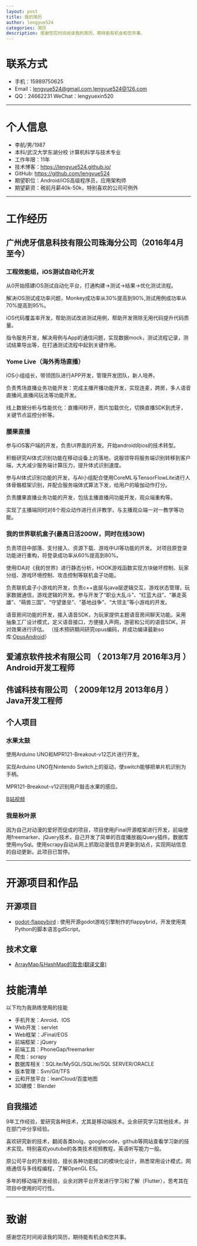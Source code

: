 ```yaml
---
layout: post
title: 我的简历
author: lengyue524
categories: 简历
description: 感谢您花时间阅读我的简历，期待能有机会和您共事。
---
```

# 联系方式

- 手机：15989750625
- Email：lengyue524@gmail.com,lengyue524@126.com
- QQ：24662231 WeChat：lengyuexin520

---

# 个人信息

 - 李航/男/1987
 - 本科/武汉大学东湖分校 计算机科学与技术专业
 - 工作年限：11年
 - 技术博客：https://lengyue524.github.io/
 - GitHub: https://github.com/lengyue524
 - 期望职位：Android/iOS高级程序员，应用架构师
 - 期望薪资：税前月薪40k-50k，特别喜欢的公司可例外

---

# 工作经历

## 广州虎牙信息科技有限公司珠海分公司（2016年4月  至今）

### 工程效能组，iOS测试自动化开发
从0开始搭建iOS测试自动化平台，打通构建->测试->结果->优化测试流程。

解决iOS测试成功率问题，Monkey成功率从30%提高到90%,测试用例成功率从70%提高到95%。

iOS代码覆盖率开发，帮助测试改进测试用例，帮助开发筛除无用代码提升代码质量。

指令服务开发，解决用例与App的通信问题，实现数据mock，测试流程记录，测试结果导出等，在打通测试流程中起到关键作用。

### Yome Live（海外秀场直播）
iOS小组组长，带领团队进行APP开发，管理开发团队，新人培养。

负责秀场直播业务功能开发：完成主播开播功能开发，实现连麦，跨房，多人语音直播间,直播间玩法等功能开发。

线上数据分析与性能优化：直播间秒开，图片加载优化，切换直播SDK到虎牙，关键节点监控分析等。

### 腰果直播
参与iOS客户端的开发，负责UI界面的开发。开始android向ios的技术转型。

积极研究AI体式识别功能在移动设备上的落地，说服领导将服务端识别转移到客户端，大大减少服务端计算压力，提升体式识别速度。

参与AI体式识别功能的开发，与AI小组配合使用CoreML与TensorFlowLite进行人体骨骼框架识别，并配合服务端体式算法下发，给用户的瑜伽动作打分。

负责腰果直播业务功能的开发，包括主播直播间功能开发，观众端重构等。

实现了主播端同时对8个观众动作进行点评教学，与主播观众端一对一教学等功能。

### 我的世界联机盒子(最高日活200W，同时在线30W)
负责项目中部落、支付接入、资源下载、游戏中UI等功能的开发。
对项目原登录功能进行重构，将登录成功率从60%提高到80%。

使用IDA对《我的世界》进行静态分析，HOOK游戏函数实现方块破坏控制、玩家分组、游戏环境控制、攻击控制等联机盒子功能。

负责联机盒子小游戏的开发，负责c++底层与java层逻辑交互，游戏状态管理，玩家数据通信，游戏逻辑的开发。参与开发了“职业大乱斗”、“红蓝大战”、“暴走英雄”、“萌兽三国”、“守望堡垒”、“基地战争”、“大领主”等小游戏的开发。

语音房间功能的开发，接入语音SDK，为玩家提供主题语音房间聊天功能。采用抽象工厂设计模式，定义语音接口，方便接入声网，游密和公司的语音SDK，并对效果进行评估。
（技术预研期间研究opus编码，并成功编译最新so库:[OpusAndroid](https://github.com/lengyue524/OpusAndroid)）

## 爱浦京软件技术有限公司 （ 2013年7月  2016年3月 ） Android开发工程师

## 伟诚科技有限公司 （ 2009年12月  2013年6月 ） Java开发工程师

## 个人项目

### 水果太鼓
使用Arduino UNO和MPR121-Breakout-v12芯片进行开发。

实现Arduino UNO在Nintendo Switch上的驱动，使switch能够把单片机识别为手柄。

MPR121-Breakout-v12识别用户敲击水果的感应。

[B站视频](https://www.bilibili.com/video/av29849196/)

### 我是秋叶原

因为自己对动漫的爱好而促成的项目，项目使用jFinal开源框架进行开发，前端使用freemarker、jQuery技术，自己开发了简单的百度播放器jQuery插件。数据库使用mySql。使用scrapy自动从网上抓取动漫信息并更新到站点，实现网站信息的自动更新。此项目已暂停。

---

# 开源项目和作品

## 开源项目

- [godot-flappybird](https://github.com/lengyue524/godot-flappybird) : 使用开源godot游戏引擎制作的flappybrid，开发使用类Python的脚本语言gdScript。

## 技术文章

- [ArrayMap与HashMap的取舍(翻译文章)](http://lengyue524.github.io/android%20tips/2015/08/30/ArrayMap.html)

# 技能清单
以下均为我熟练使用的技能

- 手机开发：Anroid、IOS
- Web开发：servlet
- Web框架：JFinal/EOS
- 前端框架：jQuery
- 前端工具：PhoneGap/freemarker
- 爬虫：scrapy
- 数据库相关：SQLite/MySQL/SQLite/SQL SERVER/ORACLE
- 版本管理：Svn/Git/TFS
- 云和开放平台：leanCloud/百度地图
- 3D建模：Blender

## 自我描述

9年工作经验，爱研究各种技术，尤其是移动端技术。业余研究学习其他技术，并在部门中分享经验。

喜欢研究新的技术，翻阅各类bolg，googlecode，github等网站查看学习新的技术实现。特别喜欢youtube的各类技术视频教程，英语听写能力一般。

原公司平台的开发经验，擅长各种功能接口的模块化设计，熟悉常用设计模式，网络通信与多线程编程，了解OpenGL ES。

多年的移动端开发经验，业余对跨平台开发进行学习和了解（Flutter），思考其在项目中使用的可行性。

---

# 致谢
感谢您花时间阅读我的简历，期待能有机会和您共事。
